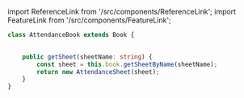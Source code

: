 import ReferenceLink from '/src/components/ReferenceLink';
import FeatureLink from '/src/components/FeatureLink';

<ReferenceLink href="/docs/attendance-management-system/reference/class/AttendanceBook"/>
<FeatureLink href="/docs/attendance-management-system/feature/class/AttendanceBook"/>

```ts title="/src/main.ts"
class AttendanceBook extends Book {

    
    public getSheet(sheetName: string) {
        const sheet = this.book.getSheetByName(sheetName);
        return new AttendanceSheet(sheet);
    }
}
```